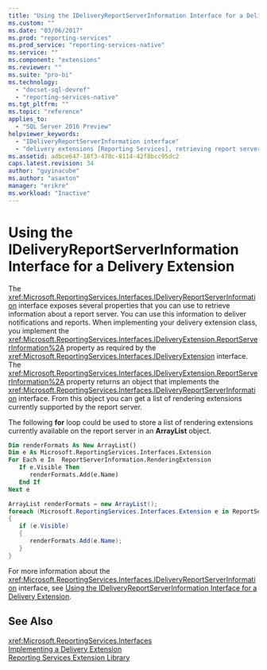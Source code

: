 ```yaml
---
title: "Using the IDeliveryReportServerInformation Interface for a Delivery Extension | Microsoft Docs"
ms.custom: ""
ms.date: "03/06/2017"
ms.prod: "reporting-services"
ms.prod_service: "reporting-services-native"
ms.service: ""
ms.component: "extensions"
ms.reviewer: ""
ms.suite: "pro-bi"
ms.technology: 
  - "docset-sql-devref"
  - "reporting-services-native"
ms.tgt_pltfrm: ""
ms.topic: "reference"
applies_to: 
  - "SQL Server 2016 Preview"
helpviewer_keywords: 
  - "IDeliveryReportServerInformation interface"
  - "delivery extensions [Reporting Services], retrieving report server information"
ms.assetid: adbce647-18f3-470c-8114-42f8bcc95dc2
caps.latest.revision: 34
author: "guyinacube"
ms.author: "asaxton"
manager: "erikre"
ms.workload: "Inactive"
---
```

# Using the IDeliveryReportServerInformation Interface for a Delivery Extension
  The <xref:Microsoft.ReportingServices.Interfaces.IDeliveryReportServerInformation> interface exposes several properties that you can use to retrieve information about a report server. You can use this information to deliver notifications and reports. When implementing your delivery extension class, you implement the <xref:Microsoft.ReportingServices.Interfaces.IDeliveryExtension.ReportServerInformation%2A> property as required by the <xref:Microsoft.ReportingServices.Interfaces.IDeliveryExtension> interface. The <xref:Microsoft.ReportingServices.Interfaces.IDeliveryExtension.ReportServerInformation%2A> property returns an object that implements the <xref:Microsoft.ReportingServices.Interfaces.IDeliveryReportServerInformation> interface. From this object you can get a list of rendering extensions currently supported by the report server.  
  
 The following **for** loop could be used to store a list of rendering extensions currently available on the report server in an **ArrayList** object.  
  
```vb  
Dim renderFormats As New ArrayList()  
Dim e As Microsoft.ReportingServices.Interfaces.Extension  
For Each e In  ReportServerInformation.RenderingExtension  
   If e.Visible Then  
      renderFormats.Add(e.Name)  
   End If  
Next e  
```  
  
```csharp  
ArrayList renderFormats = new ArrayList();  
foreach (Microsoft.ReportingServices.Interfaces.Extension e in ReportServerInformation.RenderingExtension)  
{   
   if (e.Visible)  
   {  
      renderFormats.Add(e.Name);  
   }  
}  
```  
  
 For more information about the <xref:Microsoft.ReportingServices.Interfaces.IDeliveryReportServerInformation> interface, see [Using the IDeliveryReportServerInformation Interface for a Delivery Extension](../../../reporting-services/extensions/delivery-extension/using-the-ideliveryreportserverinformation-interface-for-a-delivery-extension.md).  
  
## See Also  
 <xref:Microsoft.ReportingServices.Interfaces>   
 [Implementing a Delivery Extension](../../../reporting-services/extensions/delivery-extension/implementing-a-delivery-extension.md)   
 [Reporting Services Extension Library](../../../reporting-services/extensions/reporting-services-extension-library.md)  
  
  
